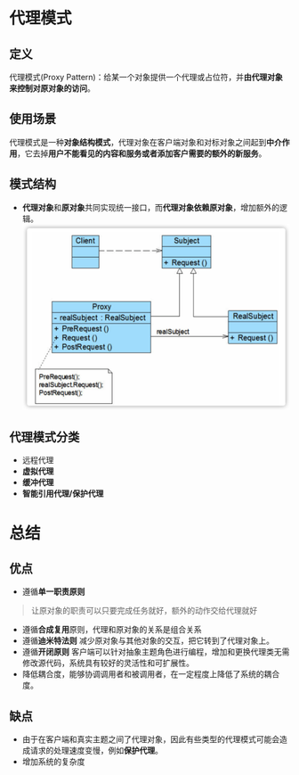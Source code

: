 # 代理模式
## 定义
代理模式(Proxy Pattern)：给某一个对象提供一个代理或占位符，并**由代理对象来控制对原对象的访问**。
## 使用场景
代理模式是一种**对象结构模式**，代理对象在客户端对象和对标对象之间起到**中介作用**，它去掉**用户不能看见的内容和服务或者添加客户需要的额外的新服务**。
## 模式结构
- **代理对象**和**原对象**共同实现统一接口，而**代理对象依赖原对象**，增加额外的逻辑。
![代理模式结构图](https://github.com/Curricane/codeplace/blob/master/DesignPattern/Proxy/%E4%BB%A3%E7%90%86%E6%A8%A1%E5%BC%8F%E7%BB%93%E6%9E%84%E5%9B%BE.png)
## 代理模式分类
- 远程代理
- **虚拟代理**
- **缓冲代理**
- **智能引用代理/保护代理**
# 总结
## 优点
- 遵循**单一职责原则**
> 让原对象的职责可以只要完成任务就好，额外的动作交给代理就好
- 遵循**合成复用**原则，代理和原对象的关系是组合关系
- 遵循**迪米特法则** 减少原对象与其他对象的交互，把它转到了代理对象上。
- 遵循**开闭原则** 客户端可以针对抽象主题角色进行编程，增加和更换代理类无需修改源代码，系统具有较好的灵活性和可扩展性。
- 降低耦合度，能够协调调用者和被调用者，在一定程度上降低了系统的耦合度。
## 缺点
- 由于在客户端和真实主题之间了代理对象，因此有些类型的代理模式可能会造成请求的处理速度变慢，例如**保护代理**。
- 增加系统的复杂度
